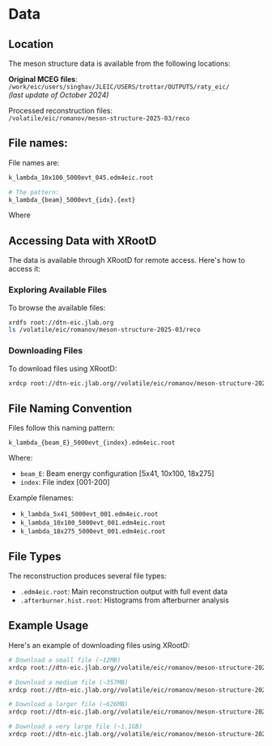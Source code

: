 # Data

## Location

The meson structure data is available from the following locations:

**Original MCEG files**:  
`/work/eic/users/singhav/JLEIC/USERS/trottar/OUTPUTS/raty_eic/`  
*(last update of October 2024)*

Processed reconstruction files:  
`/volatile/eic/romanov/meson-structure-2025-03/reco`

## File names: 


File names are: 

```bash
k_lambda_10x100_5000evt_045.edm4eic.root

# The pattern:
k_lambda_{beam}_5000evt_{idx}.{ext}
```

Where 
## Accessing Data with XRootD

The data is available through XRootD for remote access. 
Here's how to access it:

### Exploring Available Files

To browse the available files:

```bash
xrdfs root://dtn-eic.jlab.org
ls /volatile/eic/romanov/meson-structure-2025-03/reco
```

### Downloading Files

To download files using XRootD:

```bash
xrdcp root://dtn-eic.jlab.org//volatile/eic/romanov/meson-structure-2025-03/reco/k_lambda_5x41_5000evt_200.edm4eic.root ./
```

## File Naming Convention

Files follow this naming pattern:

```
k_lambda_{beam_E}_5000evt_{index}.edm4eic.root
```

Where:
- `beam_E`: Beam energy configuration [5x41, 10x100, 18x275]
- `index`: File index [001-200]

Example filenames:
- `k_lambda_5x41_5000evt_001.edm4eic.root`
- `k_lambda_10x100_5000evt_001.edm4eic.root`
- `k_lambda_18x275_5000evt_001.edm4eic.root`

## File Types

The reconstruction produces several file types:
- `.edm4eic.root`: Main reconstruction output with full event data
- `.afterburner.hist.root`: Histograms from afterburner analysis

## Example Usage

Here's an example of downloading files using XRootD:

```bash
# Download a small file (~12MB)
xrdcp root://dtn-eic.jlab.org//volatile/eic/romanov/meson-structure-2025-03/reco/k_lambda_5x41_5000evt_200.afterburner.hist.root ./

# Download a medium file (~357MB)
xrdcp root://dtn-eic.jlab.org//volatile/eic/romanov/meson-structure-2025-03/reco/k_lambda_5x41_5000evt_200.edm4eic.root ./

# Download a larger file (~626MB)
xrdcp root://dtn-eic.jlab.org//volatile/eic/romanov/meson-structure-2025-03/reco/k_lambda_10x100_5000evt_001.edm4eic.root ./

# Download a very large file (~1.1GB)
xrdcp root://dtn-eic.jlab.org//volatile/eic/romanov/meson-structure-2025-03/reco/k_lambda_18x275_5000evt_001.edm4eic.root ./
```
